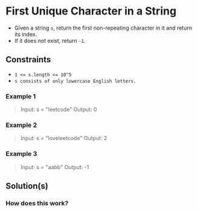 # First Unique Character in a String

- Given a string `s`, return the first non-repeating character in it and return its index.
- If it does not exist, return `-1`.

## Constraints

- `1 <= s.length <= 10^5`
- `s consists of only lowercase English letters.`

### Example 1

> Input: s = "leetcode"
  Output: 0

### Example 2

> Input: s = "loveleetcode"
  Output: 2

### Example 3

> Input: s = "aabb"
  Output: -1

## Solution(s)

### How does this work?
